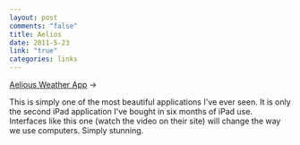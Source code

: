 ```yaml
--- 
layout: post
comments: "false"
title: Aelios
date: 2011-5-23
link: "true"
categories: links
---
```

<a title="Aelious Weather application" href="http://aeliosapp.com/">Aelious Weather App</a> →<br />

This is simply one of the most beautiful applications I've ever seen. It is only the second iPad application I've bought in six months of iPad use. Interfaces like this one (watch the video on their site) will change the way we use computers. Simply stunning.
